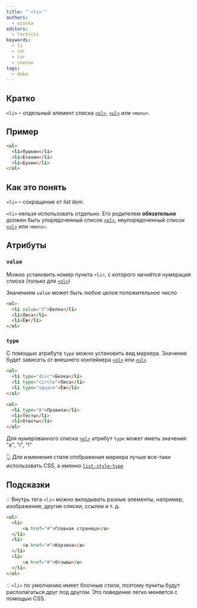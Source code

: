 ```yaml
---
title: "`<li>`"
authors:
  - nionka
editors:
  - tachisis
keywords:
  - li
  - тег
  - тэг
  - список
tags:
  - doka
---
```


## Кратко

`<li>` – отдельный элемент списка [`<ol>`](/html/ol/), [`<ul>`](/html/ul/) или `<menu>`.

## Пример

```html
<ul>
  <li>Пушкин</li>
  <li>Есенин</li>
  <li>Бунин</li>
</ul>
```

## Как это понять

`<li>` – сокращение от _list item_.

`<li>` нельзя использовать отдельно. Его родителем **обязательно** должен быть упорядоченный список [`<ol>`](/html/ol/), неупорядоченный список [`<ul>`](/html/ul/) или `<menu>`.

## Атрибуты

### `value`

Можно установить номер пункта `<li>`, с которого начнётся нумерация списка (только для [`<ol>`](/html/ol/))

Значением `value` может быть любое целое положительное число

```html
<ol>
  <li value="3">Белка</li>
  <li>Лиса</li>
  <li>Ёж</li>
</ol>
```

### `type`

С помощью атрибута `type` можно установить вид маркера. Значение будет зависеть от внешнего контейнера [`<ol>`](/html/ol/) или [`<ul>`](/html/ul/)

```html
<ul>
  <li type="disc">Белка</li>
  <li type="circle">Лиса</li>
  <li type="square">Ёж</li>
</ul>

<ol>
  <li type="A">Правила</li>
  <li>Тесты</li>
  <li>Ответы</li>
</ol>
```

Для нумерованного списка [`<ol>`](/html/ol/) атрибут `type` может иметь значения: "a", "i", "I"

👆 Для изменения стиля отображения маркера лучше все-таки использовать CSS, а именно [`list-style-type`](/css/list-style-type/)

## Подсказки

💡 Внутрь тега `<li>` можно вкладывать разные элементы, например, изображения, другие списки, ссылки и т. д.

```html
<ul>
  <li>
      <a href="#">Главная страница</a>
  </li>
  <li>
      <a href="#">Корзина</a>
  </li>
  <li>
      <a href="#">Отзывы</a>
  </li>
</ul>
```

💡 `<li>` по умолчанию имеет блочные стили, поэтому пункты будут располагаться друг под другом. Это поведение легко меняется с помощью CSS.
